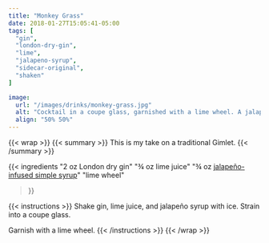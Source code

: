 ```yaml
---
title: "Monkey Grass"
date: 2018-01-27T15:05:41-05:00
tags: [
  "gin",
  "london-dry-gin",
  "lime",
  "jalapeno-syrup",
  "sidecar-original",
  "shaken"
]

image:
  url: "/images/drinks/monkey-grass.jpg"
  alt: "Cocktail in a coupe glass, garnished with a lime wheel. A jalapeño is on the table in front of it."
  align: "50% 50%"
---
```

{{< wrap >}}
{{< summary >}}
This is my take on a traditional Gimlet.
{{< /summary >}}


{{< ingredients
  "2 oz London dry gin"
  "¾ oz lime juice"
  "¾ oz [jalapeño-infused simple syrup](/ingredients/simple-syrup/#flavor-infusion)"
  "lime wheel"
>}}


{{< instructions >}}
Shake gin, lime juice, and jalapeño syrup with ice. Strain into a coupe glass.

Garnish with a lime wheel.
{{< /instructions >}}
{{< /wrap >}}
